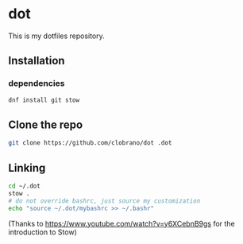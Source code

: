 # dot

This is my dotfiles repository.

## Installation

### dependencies

```sh
dnf install git stow
```

## Clone the repo

```sh
git clone https://github.com/clobrano/dot .dot
```

## Linking

```sh
cd ~/.dot
stow .
# do not override bashrc, just source my customization
echo "source ~/.dot/mybashrc >> ~/.bashr"
```

(Thanks to https://www.youtube.com/watch?v=y6XCebnB9gs for the introduction to Stow)
